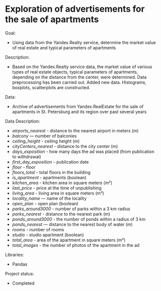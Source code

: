 # Exploration of advertisements for the sale of apartments

Goal: 
* Using data from the Yandex.Realty service, determine the market value of real estate and typical parameters of apartments 

Description: 
* Based on the Yandex.Realty service data, the market value of various types of real estate objects, typical parameters of apartments, depending on the distance from the center, were determined. Data preprocessing has been carried out. Added new data. Histograms, boxplots, scatterplots are constructed.

Data: 
* Archive of advertisements from Yandex.RealEstate for the sale of apartments in St. Petersburg and its region over past several years

Data Description:
* *airports_nearest* - distance to the nearest airport in meters (m)
* *balcony* — number of balconies
* *ceiling_height* - ceiling height (m)
* *cityCenters_nearest* - distance to the city center (m)
* *days_exposition* - how many days the ad was placed (from publication to withdrawal)
* *first_day_exposition* - publication date
* *floor* - floor
* *floors_total* - total floors in the building
* *is_apartment* - apartments (boolean)
* *kitchen_area* - kitchen area in square meters (m²)
* *last_price* - price at the time of unpublishing
* *living_area* - living area in square meters (m²)
* *locality_name* — name of the locality
* *open_plan* - open plan (boolean)
* *parks_around3000* - number of parks within a 3 km radius
* *parks_nearest* - distance to the nearest park (m)
* *ponds_around3000* - the number of ponds within a radius of 3 km
* *ponds_nearest* — distance to the nearest body of water (m)
* *rooms* - number of rooms
* *studio* - studio apartment (boolean)
* *total_area* - area of the apartment in square meters (m²)
* *total_images* - the number of photos of the apartment in the ad
 

Libraries: 
* Pandas

Project status:
* Completed
